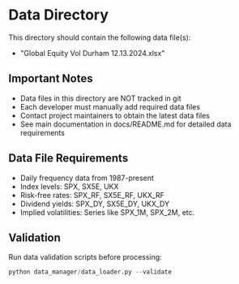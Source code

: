 # Data Directory

This directory should contain the following data file(s):
- "Global Equity Vol Durham 12.13.2024.xlsx"

## Important Notes
- Data files in this directory are NOT tracked in git
- Each developer must manually add required data files
- Contact project maintainers to obtain the latest data files
- See main documentation in docs/README.md for detailed data requirements

## Data File Requirements
- Daily frequency data from 1987-present
- Index levels: SPX, SX5E, UKX
- Risk-free rates: SPX_RF, SX5E_RF, UKX_RF
- Dividend yields: SPX_DY, SX5E_DY, UKX_DY
- Implied volatilities: Series like SPX_1M, SPX_2M, etc.

## Validation
Run data validation scripts before processing:
```python
python data_manager/data_loader.py --validate
```